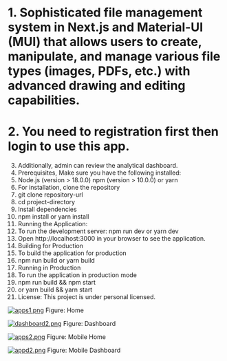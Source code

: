 # 1. Sophisticated file management system in Next.js and Material-UI (MUI) that allows users to create, manipulate, and manage various file types (images, PDFs, etc.) with advanced drawing and editing capabilities.
# 2. You need to registration first then login to use this app.
3. Additionally, admin can review the analytical dashboard.
4. Prerequisites, Make sure you have the following installed:
5. Node.js (version > 18.0.0) npm (version > 10.0.0) or yarn
6. For installation, clone the repository
7. git clone repository-url
8. cd project-directory
9. Install dependencies
10. npm install or yarn install
11. Running the Application:
12. To run the development server: npm run dev or yarn dev
13. Open http://localhost:3000 in your browser to see the application.
14. Building for Production
15. To build the application for production
16. npm run build or yarn build
17. Running in Production
18. To run the application in production mode
19. npm run build && npm start
20. or yarn build && yarn start
21. License: This project is under personal licensed.

[![apps1.png](https://i.postimg.cc/FRXCBNnd/apps1.png)](https://postimg.cc/qtQGtVr4)
Figure: Home

[![dashboard2.png](https://i.postimg.cc/HkQytm5P/dashboard2.png)](https://postimg.cc/zyGvJ9xn)
Figure: Dashboard

[![apps2.png](https://i.postimg.cc/3RjfMVPL/apps2.png)](https://postimg.cc/S2sfCTQ8)
Figure: Mobile Home

[![appd2.png](https://i.postimg.cc/d3qHJnFJ/appd2.png)](https://postimg.cc/ZBMFc80Q)
Figure: Mobile Dashboard
